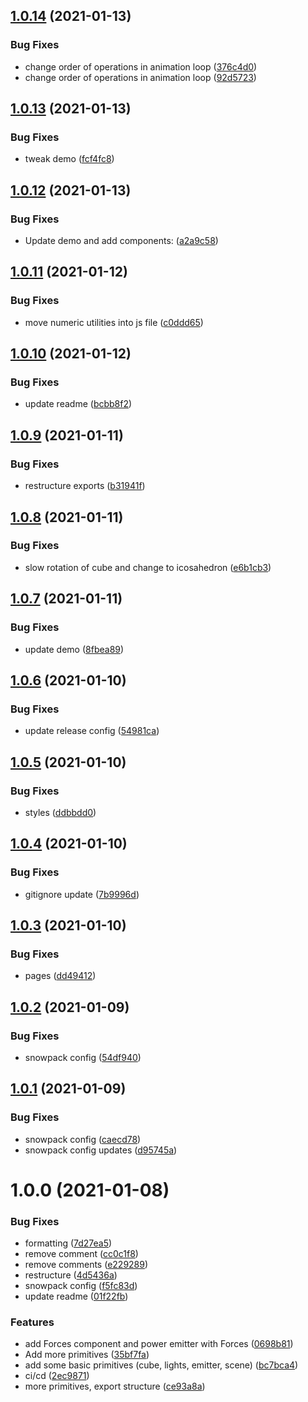 ## [1.0.14](https://github.com/6eDesign/svelte-three-mograph/compare/v1.0.13...v1.0.14) (2021-01-13)


### Bug Fixes

* change order of operations in animation loop ([376c4d0](https://github.com/6eDesign/svelte-three-mograph/commit/376c4d0e90581c4f2b78e4d39bdb6228ad6ec4a1))
* change order of operations in animation loop ([92d5723](https://github.com/6eDesign/svelte-three-mograph/commit/92d5723c52f01f6ad06b08219ebd4f8a2464f89b))

## [1.0.13](https://github.com/6eDesign/svelte-three-mograph/compare/v1.0.12...v1.0.13) (2021-01-13)


### Bug Fixes

* tweak demo ([fcf4fc8](https://github.com/6eDesign/svelte-three-mograph/commit/fcf4fc8ca596e8f649b0d37937bcb99f523ec0a2))

## [1.0.12](https://github.com/6eDesign/svelte-three-mograph/compare/v1.0.11...v1.0.12) (2021-01-13)


### Bug Fixes

* Update demo and add components: ([a2a9c58](https://github.com/6eDesign/svelte-three-mograph/commit/a2a9c58dd12fe19d76cbabfebcf995d40a2466d3))

## [1.0.11](https://github.com/6eDesign/svelte-three-mograph/compare/v1.0.10...v1.0.11) (2021-01-12)


### Bug Fixes

* move numeric utilities into js file ([c0ddd65](https://github.com/6eDesign/svelte-three-mograph/commit/c0ddd658433e0fa08df3273c617c1ad02c7c0a47))

## [1.0.10](https://github.com/6eDesign/svelte-three-mograph/compare/v1.0.9...v1.0.10) (2021-01-12)


### Bug Fixes

* update readme ([bcbb8f2](https://github.com/6eDesign/svelte-three-mograph/commit/bcbb8f2e3a0cbe5e0b9dce295b269575a4f34d84))

## [1.0.9](https://github.com/6eDesign/svelte-three-mograph/compare/v1.0.8...v1.0.9) (2021-01-11)


### Bug Fixes

* restructure exports ([b31941f](https://github.com/6eDesign/svelte-three-mograph/commit/b31941fda9e4e77d5e907033a6e3b3b239f6a10b))

## [1.0.8](https://github.com/6eDesign/svelte-three-mograph/compare/v1.0.7...v1.0.8) (2021-01-11)


### Bug Fixes

* slow rotation of cube and change to icosahedron ([e6b1cb3](https://github.com/6eDesign/svelte-three-mograph/commit/e6b1cb308355986c79de0a4ab459f1d805833919))

## [1.0.7](https://github.com/6eDesign/svelte-three-mograph/compare/v1.0.6...v1.0.7) (2021-01-11)


### Bug Fixes

* update demo ([8fbea89](https://github.com/6eDesign/svelte-three-mograph/commit/8fbea892f1a24ed67398ed6ed903012ddf239dfa))

## [1.0.6](https://github.com/6eDesign/svelte-three-mograph/compare/v1.0.5...v1.0.6) (2021-01-10)


### Bug Fixes

* update release config ([54981ca](https://github.com/6eDesign/svelte-three-mograph/commit/54981cadc7cffc567287d39fdd4b4dcb3c9ad6c9))

## [1.0.5](https://github.com/6eDesign/svelte-three-mograph/compare/v1.0.4...v1.0.5) (2021-01-10)


### Bug Fixes

* styles ([ddbbdd0](https://github.com/6eDesign/svelte-three-mograph/commit/ddbbdd0080fb91c83270a2e29d9d0ba645d85fe3))

## [1.0.4](https://github.com/6eDesign/svelte-three-mograph/compare/v1.0.3...v1.0.4) (2021-01-10)


### Bug Fixes

* gitignore update ([7b9996d](https://github.com/6eDesign/svelte-three-mograph/commit/7b9996dc1d63fbe26709c015a3a8730ce4527999))

## [1.0.3](https://github.com/6eDesign/svelte-three-mograph/compare/v1.0.2...v1.0.3) (2021-01-10)


### Bug Fixes

* pages ([dd49412](https://github.com/6eDesign/svelte-three-mograph/commit/dd4941205fd973b514757d326d3d221d5276993f))

## [1.0.2](https://github.com/6eDesign/svelte-three-mograph/compare/v1.0.1...v1.0.2) (2021-01-09)


### Bug Fixes

* snowpack config ([54df940](https://github.com/6eDesign/svelte-three-mograph/commit/54df940253d01a38f98b8c3a65ddb088f969903b))

## [1.0.1](https://github.com/6eDesign/svelte-three-mograph/compare/v1.0.0...v1.0.1) (2021-01-09)


### Bug Fixes

* snowpack config ([caecd78](https://github.com/6eDesign/svelte-three-mograph/commit/caecd78cd2d4739f3e4420fb30a24a1bd525d389))
* snowpack config updates ([d95745a](https://github.com/6eDesign/svelte-three-mograph/commit/d95745af52733a47160f3f2bea8ab2cba06e84ff))

# 1.0.0 (2021-01-08)


### Bug Fixes

* formatting ([7d27ea5](https://github.com/6eDesign/svelte-three-mograph/commit/7d27ea5055dd90839cc3455149df7c68e60329dd))
* remove comment ([cc0c1f8](https://github.com/6eDesign/svelte-three-mograph/commit/cc0c1f855413ffd5cc267f63c1a5e519847c32f7))
* remove comments ([e229289](https://github.com/6eDesign/svelte-three-mograph/commit/e229289930155c55d6416db172fd6da385c86b20))
* restructure ([4d5436a](https://github.com/6eDesign/svelte-three-mograph/commit/4d5436ac2fb1fd3f30d5a8a095bbbc8dfa2a1d0e))
* snowpack config ([f5fc83d](https://github.com/6eDesign/svelte-three-mograph/commit/f5fc83d42ade7295b3ec3024db82e5fa94c861e9))
* update readme ([01f22fb](https://github.com/6eDesign/svelte-three-mograph/commit/01f22fb4879de770a2fa9b4f865b08e8035294af))


### Features

* add Forces component and power emitter with Forces ([0698b81](https://github.com/6eDesign/svelte-three-mograph/commit/0698b81cc4674e328c180703e2d83e3a12d4e7ab))
* Add more primitives ([35bf7fa](https://github.com/6eDesign/svelte-three-mograph/commit/35bf7fa8703107e08bab9b7af8583e5263ce6c1c))
* add some basic primitives (cube, lights, emitter, scene) ([bc7bca4](https://github.com/6eDesign/svelte-three-mograph/commit/bc7bca401a69a730154327755235080a2ece0512))
* ci/cd ([2ec9871](https://github.com/6eDesign/svelte-three-mograph/commit/2ec9871056afd3d518f84c94c8776f923927d191))
* more primitives, export structure ([ce93a8a](https://github.com/6eDesign/svelte-three-mograph/commit/ce93a8a5927ba801240ec13ba870d0de80de83e0))
